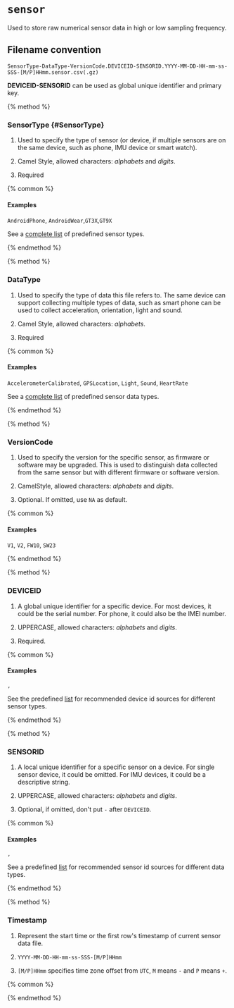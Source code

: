 # `sensor`

Used to store raw numerical sensor data in high or low sampling frequency.

## Filename convention

    SensorType-DataType-VersionCode.DEVICEID-SENSORID.YYYY-MM-DD-HH-mm-ss-SSS-[M/P]HHmm.sensor.csv(.gz)

**DEVICEID-SENSORID** can be used as global unique identifier and primary key.

{% method %}

### SensorType {#SensorType}

1. Used to specify the type of sensor (or device, if multiple sensors are on the same device, such as phone, IMU device or smart watch).

2. Camel Style, allowed characters: *alphabets* and *digits*.

3. Required

{% common %} 

#### Examples
`AndroidPhone`, `AndroidWear`,`GT3X`,`GT9X`

See a [complete list](#) of predefined sensor types.

{% endmethod %}

{% method %}

### DataType

1. Used to specify the type of data this file refers to. The same device can support collecting multiple types of data, such as smart phone can be used to collect acceleration, orientation, light and sound.

2. Camel Style, allowed characters: *alphabets*.

3. Required

{% common %}
#### Examples
`AccelerometerCalibrated`, `GPSLocation`, `Light`, `Sound`, `HeartRate`

See a [complete list](#) of predefined sensor data types.

{% endmethod %}

{% method %}

### VersionCode

1. Used to specify the version for the specific sensor, as firmware or software may be upgraded. This is used to distinguish data collected from the same sensor but with different firmware or software version.

2. CamelStyle, allowed characters: *alphabets* and *digits*.

3. Optional. If omitted, use `NA` as default.

{% common %}
#### Examples
`V1`, `V2`, `FW10`, `SW23`

{% endmethod %}

{% method %}

### DEVICEID

1. A global unique identifier for a specific device. For most devices, it could be the serial number. For phone, it could also be the IMEI number.

2. UPPERCASE, allowed characters: *alphabets* and *digits*.

3. Required.

{% common %}
#### Examples
``, ``

See the predefined [list](#) for recommended device id sources for different sensor types.

{% endmethod %}

{% method %}
### SENSORID

1. A local unique identifier for a specific sensor on a device. For single sensor device, it could be omitted. For IMU devices, it could be a descriptive string.

2. UPPERCASE, allowed characters: *alphabets* and *digits*.

3. Optional, if omitted, don't put `-` after `DEVICEID`.

{% common %}

#### Examples

``, ``

See a predefined [list](#) for recommended sensor id sources for different data types.

{% endmethod %}

{% method %}
### Timestamp

1. Represent the start time or the first row's timestamp of current sensor data file.

2. `YYYY-MM-DD-HH-mm-ss-SSS-[M/P]HHmm`

3. `[M/P]HHmm` specifies time zone offset from `UTC`, `M` means `-` and `P` means `+`.

{% common %}


{% endmethod %}
